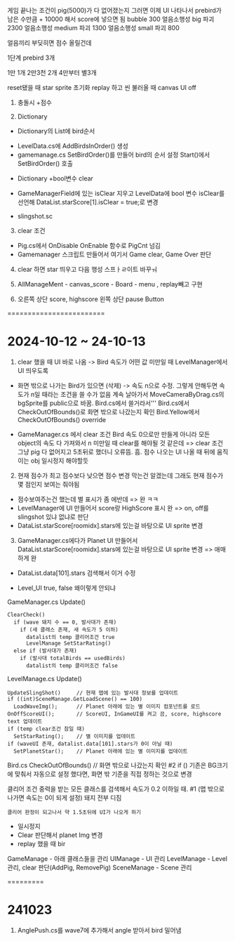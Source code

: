 
게임 끝나는 조건이 pig(5000)가 다 없어졌는지
그러면 이제 UI 나타나서 prebird가 남은 수만큼 + 10000 해서 score에 넣으면 됨
bubble 300
얼음소행성 big 파괴 2300
얼음소행성 medium 파괴 1300
얼음소행성 small 파괴 800

얼음끼리 부딪히면 점수 올릴건데


1단계
prebird 3개

1만 1개
2만3천 2개
4만부터 별3개




reset됐을 때 star sprite 초기화
replay 하고 씬 불러올 때 canvas UI off


1. 충돌시 +점수

2. Dictionary
* Dictionary의 List에 bird순서
- LevelData.cs에 AddBirdsInOrder() 생성
- gamemanage.cs SetBirdOrder()를 만들어 bird의 순서 설정
                Start()에서 SetBirdOrder() 호출

* Dictionary +bool변수 clear
- GameManagerField에 있는 isClear 지우고 LevelData에 bool 변수 isClear를 선언해 DataList.starScore[1].isClear = true;로 변경

* slingshot.sc

3. clear 조건
- Pig.cs에서 OnDisable OnEnable 함수로 PigCnt 넘김
- Gamemanager 스크립트 만들어서 여기서 Game clear, Game Over 판단

4. clear 하면 star 띄우고 다음 행성 스프ㅏㄹ이트 바꾸ㅝ

5. AllManageMent - canvas_score - Board - menu , replay빼고 구현

6. 오른쪽 상단 score, highscore
왼쪽 상단 pause Button

========================
# 2024-10-12 ~ 24-10-13
1. clear 했을 때 UI 바로 나옴 -> Bird 속도가 어떤 값 미만일 때 LevelManager에서 UI 띄우도록
- 화면 밖으로 나가는 Bird가 있으면 (삭제) -> 속도 n으로 수정. 그렇게 안해두면 속도가 n일 때라는 조건을 쓸 수가 없음 계속 날아가서
  MoveCameraByDrag.cs의 bgSprite를 public으로 바꿈. Bird.cs에서 쓸거라서'''
  Bird.cs에서 CheckOutOfBounds()로 화면 밖으로 나갔는지 확인
  Bird.Yellow에서 CheckOutOfBounds() override

- GameManager.cs 에서 clear 조건 Bird 속도 0으로만 만들게 아니라 모든 object의 속도 다 가져와서 n 미만일 때 clear를 해야될 것 같은데
  => clear 조건 그냥 pig 다 없어지고 5초뒤로 했더니 오류뜸. 흠.
  점수 나오는 UI 나올 때 뒤에 움직이는 obj 일시정지 해야할듯

2. 현재 점수가 최고 점수보다 낮으면 점수 변경 막는건 알겠는데 그래도 현재 점수가 몇 점인지 보여는 줘야됨
- 점수보여주는건 했는데 별 표시가 좀 에반데 => 완 ㅋㅋ
- LevelManager에 UI 만들어서 score랑 HighScore 표시 완
  => on, off를 slingshot 있냐 없냐로 판단
- DataList.starScore[roomidx].stars에 있는걸 바탕으로 UI sprite 변경

3. GameManager.cs에다가 Planet UI 만들어서 DataList.starScore[roomidx].stars에 있는걸 바탕으로 UI sprite 변경 => 애매하게 완
- DataList.data[101].stars 검색해서 이거 수정


* Level_UI true, false 왜이렇게 안되냐





GameManager.cs
  Update()

    ClearCheck()
      if (wave 돼지 수 == 0, 발사대가 존재)
        if (새 클래스 존재, 새 속도가 5 이하)
          datalist의 temp 클리어조건 true
          LevelManage SetStarRating()
      else if (발사대가 존재)
        if (발사대 totalBirds == usedBirds)
          datalist의 temp 클리어조건 false

LevelManage.cs
  Update()

    UpdateSlingShot()     // 현재 맵에 있는 발사대 정보를 업데이트
    if ((int)SceneManage.GetLoadScene() == 100)
      LoadWaveImg();      // Planet 아래에 있는 별 이미지 컴포넌트를 로드
    OnOffScoreUI();       // ScoreUI, InGameUI를 켜고 끔, score, highscore text 업데이트
    if (temp clear조건 참일 때)
      SetStarRating();    // 별 이미지를 업데이트
    if (waveUI 존재, datalist.data[101].stars가 0이 아닐 때)
      SetPlanetStar();    // Planet 아래에 있는 별 이미지를 업데이트

Bird.cs
  CheckOutOfBounds()      // 화면 밖으로 나갔는지 확인
    #2 if () 기존은 BG크기에 맞춰서 자동으로 설정 했다면, 화면 밖 기준을 직접 정하는 것으로 변경


  클리어 조건
    중력을 받는 모든 클래스를 검색해서 속도가 0.2 이하일 때.  #1 (맵 밖으로 나가면 속도는 0이 되게 설정)
    돼지 전부 디짐

    클리어 판정이 되고나서 약 1.5초뒤에 UI가 나오게 하기



* 일시정지
* Clear 판단해서 planet Img 변경
* replay 했을 때 bir



GameManage - 아래 클래스들을 관리
UIManage - UI 관리
LevelManage - Level 관리, clear 판단(AddPig, RemovePig)
SceneManage - Scene 관리

=========
# 241023
1. AnglePush.cs를 wave7에 추가해서 angle 받아서 bird 밀어냄